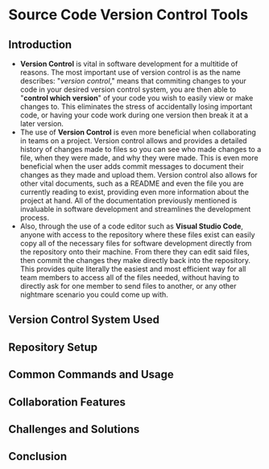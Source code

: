 # Source Code Version Control Tools

## Introduction
* **Version Control** is vital in software development for a multitide of reasons.  The most important use of version control is as the name describes: "*version control*," means that commiting changes to your code in your desired version control system, you are then able to "**control which version**" of your code you wish to easily view or make changes to.  This eliminates the stress of accidentally losing important code, or having your code work during one version then break it at a later version.
* The use of **Version Control** is even more beneficial when collaborating in teams on a project.  Version control allows and provides a detailed history of changes made to files so you can see who made changes to a file, when they were made, and why they were made.  This is even more beneficial when the user adds commit messages to document their changes as they made and upload them.  Version control also allows for other vital documents, such as a README and even the file you are currently reading to exist, providing even more information about the project at hand.  All of the documentation previously mentioned is invaluable in software development and streamlines the development process.
* Also, through the use of a code editor such as **Visual Studio Code**, anyone with access to the repository where these files exist can easily copy all of the necessary files for software development directly from the repository onto their machine.  From there they can edit said files, then commit the changes they make directly back into the repository.  This provides quite literally the easiest and most efficient way for all team members to access all of the files needed, without having to directly ask for one member to send files to another, or any other nightmare scenario you could come up with.
## Version Control System Used

## Repository Setup

## Common Commands and Usage

## Collaboration Features

## Challenges and Solutions

## Conclusion
